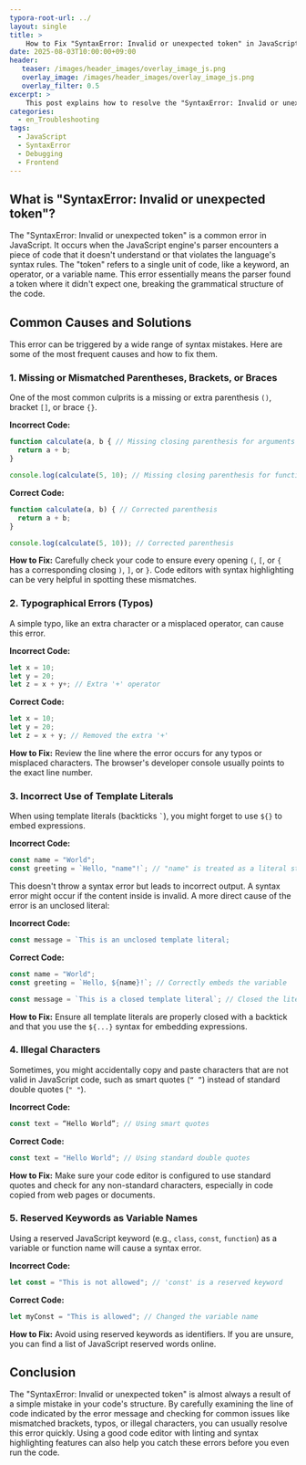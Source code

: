 ```yaml
---
typora-root-url: ../
layout: single
title: >
    How to Fix "SyntaxError: Invalid or unexpected token" in JavaScript
date: 2025-08-03T10:00:00+09:00
header:
   teaser: /images/header_images/overlay_image_js.png
   overlay_image: /images/header_images/overlay_image_js.png
   overlay_filter: 0.5
excerpt: >
    This post explains how to resolve the "SyntaxError: Invalid or unexpected token" in JavaScript, which occurs when the JavaScript engine encounters code that violates the language's syntax rules.
categories:
  - en_Troubleshooting
tags:
  - JavaScript
  - SyntaxError
  - Debugging
  - Frontend
---
```


## What is "SyntaxError: Invalid or unexpected token"?

The "SyntaxError: Invalid or unexpected token" is a common error in JavaScript. It occurs when the JavaScript engine's parser encounters a piece of code that it doesn't understand or that violates the language's syntax rules. The "token" refers to a single unit of code, like a keyword, an operator, or a variable name. This error essentially means the parser found a token where it didn't expect one, breaking the grammatical structure of the code.

## Common Causes and Solutions

This error can be triggered by a wide range of syntax mistakes. Here are some of the most frequent causes and how to fix them.

### 1. Missing or Mismatched Parentheses, Brackets, or Braces

One of the most common culprits is a missing or extra parenthesis `()`, bracket `[]`, or brace `{}`.

**Incorrect Code:**
```javascript
function calculate(a, b { // Missing closing parenthesis for arguments
  return a + b;
}

console.log(calculate(5, 10); // Missing closing parenthesis for function call
```

**Correct Code:**
```javascript
function calculate(a, b) { // Corrected parenthesis
  return a + b;
}

console.log(calculate(5, 10)); // Corrected parenthesis
```

**How to Fix:**
Carefully check your code to ensure every opening `(`, `[`, or `{` has a corresponding closing `)`, `]`, or `}`. Code editors with syntax highlighting can be very helpful in spotting these mismatches.

### 2. Typographical Errors (Typos)

A simple typo, like an extra character or a misplaced operator, can cause this error.

**Incorrect Code:**
```javascript
let x = 10;
let y = 20;
let z = x + y+; // Extra '+' operator
```

**Correct Code:**
```javascript
let x = 10;
let y = 20;
let z = x + y; // Removed the extra '+'
```

**How to Fix:**
Review the line where the error occurs for any typos or misplaced characters. The browser's developer console usually points to the exact line number.

### 3. Incorrect Use of Template Literals

When using template literals (backticks `` ` ``), you might forget to use `${}` to embed expressions.

**Incorrect Code:**
```javascript
const name = "World";
const greeting = `Hello, "name"!`; // "name" is treated as a literal string
```

This doesn't throw a syntax error but leads to incorrect output. A syntax error might occur if the content inside is invalid. A more direct cause of the error is an unclosed literal:

**Incorrect Code:**
```javascript
const message = `This is an unclosed template literal;
```

**Correct Code:**
```javascript
const name = "World";
const greeting = `Hello, ${name}!`; // Correctly embeds the variable

const message = `This is a closed template literal`; // Closed the literal
```

**How to Fix:**
Ensure all template literals are properly closed with a backtick and that you use the `${...}` syntax for embedding expressions.

### 4. Illegal Characters

Sometimes, you might accidentally copy and paste characters that are not valid in JavaScript code, such as smart quotes (`“ ”`) instead of standard double quotes (`" "`).

**Incorrect Code:**
```javascript
const text = “Hello World”; // Using smart quotes
```

**Correct Code:**
```javascript
const text = "Hello World"; // Using standard double quotes
```

**How to Fix:**
Make sure your code editor is configured to use standard quotes and check for any non-standard characters, especially in code copied from web pages or documents.

### 5. Reserved Keywords as Variable Names

Using a reserved JavaScript keyword (e.g., `class`, `const`, `function`) as a variable or function name will cause a syntax error.

**Incorrect Code:**
```javascript
let const = "This is not allowed"; // 'const' is a reserved keyword
```

**Correct Code:**
```javascript
let myConst = "This is allowed"; // Changed the variable name
```

**How to Fix:**
Avoid using reserved keywords as identifiers. If you are unsure, you can find a list of JavaScript reserved words online.

## Conclusion

The "SyntaxError: Invalid or unexpected token" is almost always a result of a simple mistake in your code's structure. By carefully examining the line of code indicated by the error message and checking for common issues like mismatched brackets, typos, or illegal characters, you can usually resolve this error quickly. Using a good code editor with linting and syntax highlighting features can also help you catch these errors before you even run the code.
